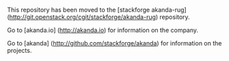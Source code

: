 This repository has been moved to the
[stackforge akanda-rug] (http://git.openstack.org/cgit/stackforge/akanda-rug)
repository. 


Go to [akanda.io] (http://akanda.io) for information on the company.


Go to [akanda] (http://github.com/stackforge/akanda) for information on the
    projects.
